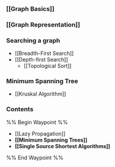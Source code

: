 ### [[Graph Basics]]
### [[Graph Representation]]
### Searching a graph
- [[Breadth-First Search]]
- [[Depth-first Search]]
	- [[Topological Sort]]

### Minimum Spanning Tree
- [[Kruskal Algorithm]]

### Contents
%% Begin Waypoint %%
- [[Lazy Propagation]]
- **[[Minimum Spanning Trees]]**
- **[[Single Source Shortest Algorithms]]**

%% End Waypoint %%